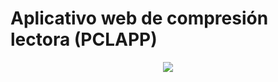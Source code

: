 # Aplicativo web de compresión lectora (PCLAPP)

<p align="center">
  <img src="https://user-images.githubusercontent.com/38120682/123757590-c0afe380-d883-11eb-954d-d231a963d9a6.JPG">
</p>
